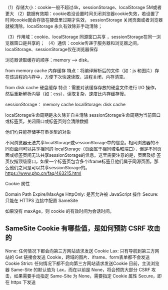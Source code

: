 （1）存储大小：cookie一般不超过4k，sessionStorage、localStorage 5M或者更大
（2）数据有效期：cookie若没设置时间关闭浏览器cookie失效，若设置了时间cookie就会存放在硬盘里过期才失效，
sessionStorage 关闭页面或者浏览器就被清除，localStorage 永久有效除非手动清除；

（3）作用域：cookie、localStorage 同源窗口共享 ，sessionStorage在同一浏览器窗口是共享的；
（4）通信：cookie传递于服务器和浏览器之间，localStorage、sessionStorage仅在浏览器保存


浏览器读取缓存的顺序：memory –> disk。

from memory cache 内存缓存
特点：将编译解析后的文件（如：js 和图片）存在该进程的内存中，方便下次快速读取，进程关闭，内存清空。


from disk cache 硬盘缓存
特点：需要对该缓存存放的硬盘文件进行 I/O 操作，然后重新解析内容（如：css），读取复杂，速度比内存缓存慢。

sessionStorage： memory cache
localStorage: disk cache




localStorage生命周期是永久除非自主清除 sessionStorage生命周期为当前窗口或标签页，关闭窗口或标签页则会清除数据

他们均只能存储字符串类型的对象

不同浏览器无法共享localStorage或sessionStorage中的信息。相同浏览器的不同页面间可以共享相同的 localStorage（页面属于相同域名和端口），但是不同页面或标签页间无法共享sessionStorage的信息。这里需要注意的是，页面及标 签页仅指顶级窗口，如果一个标签页包含多个iframe标签且他们属于同源页面，那么他们之间是可以共享sessionStorage的。 https://www.php.cn/faq/463215.html


Cookie 属性

Domain
Path
Expire/MaxAge
HttpOnly: 是否允许被 JavaScript 操作
Secure: 只能在 HTTPS 连接中配置
SameSite

如果没有 maxAge，则 cookie 的有效时间为会话时间。

## SameSite Cookie 有哪些值，是如何预防 CSRF 攻击的
None: 任何情况下都会向第三方网站请求发送 Cookie
Lax: 只有导航到第三方网站的 Get 链接会发送 Cookie，跨域的图片、iframe、form表单都不会发送 Cookie
Strict: 任何情况下都不会向第三方网站请求发送Cookie
目前，主流浏览器 Same-Site 的默认值为 Lax，而在以前是 None，将会预防大部分 CSRF 攻击，如果需要手动指定 Same-Site 为 None，需要指定 Cookie 属性 Secure，即在 https 下发送

